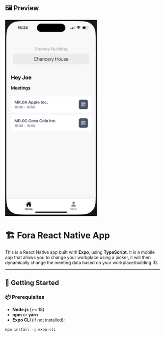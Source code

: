 ## 🖼️ Preview

<img src="assets/fora-mobile-app.png" alt="Fora Mobile App" width="300" />

# 🏗️ Fora React Native App

This is a React Native app built with **Expo**, using **TypeScript**. It is a mobile app that allows you to change your workplace using a picker, it will then dynamically change the meeting data based on your workplace/building ID.

---

## 🚀 Getting Started

### 📦 Prerequisites

- **Node.js** (>= 18)
- **npm** or **yarn**
- **Expo CLI** (if not installed):

```bash
npm install -g expo-cli
```
